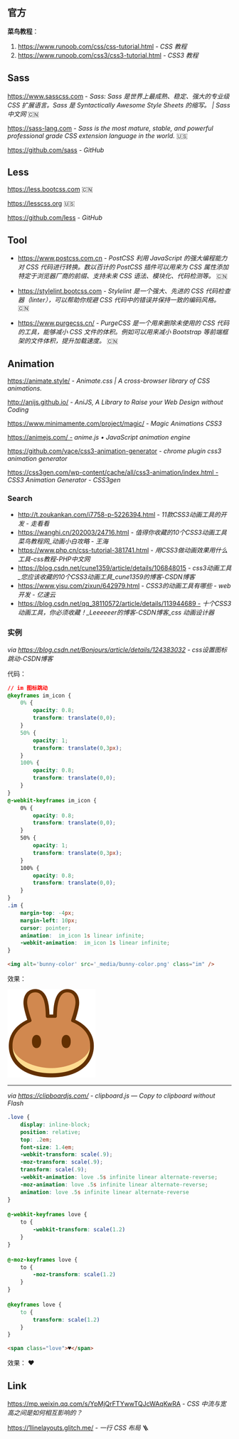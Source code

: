 
## 官方

**菜鸟教程**：

1. https://www.runoob.com/css/css-tutorial.html - *CSS 教程*
2. https://www.runoob.com/css3/css3-tutorial.html - *CSS3 教程*

## Sass

https://www.sasscss.com - *Sass: Sass 是世界上最成熟、稳定、强大的专业级 CSS 扩展语言。Sass 是 Syntactically Awesome Style Sheets 的缩写。 | Sass 中文网* 🇨🇳

https://sass-lang.com - *Sass is the most mature, stable, and powerful professional grade CSS extension language in the world.* 🇺🇸

https://github.com/sass - *GitHub*



## Less

https://less.bootcss.com 🇨🇳

https://lesscss.org 🇺🇸

https://github.com/less - *GitHub*



## Tool

- https://www.postcss.com.cn - *PostCSS 利用 JavaScript 的强大编程能力对 CSS 代码进行转换。数以百计的 PostCSS 插件可以用来为 CSS 属性添加特定于浏览器厂商的前缀、支持未来 CSS 语法、模块化、代码检测等。* 🇨🇳

- https://stylelint.bootcss.com - *Stylelint 是一个强大、先进的 CSS 代码检查器（linter），可以帮助你规避 CSS 代码中的错误并保持一致的编码风格。* 🇨🇳

- https://www.purgecss.cn/ - *PurgeCSS 是一个用来删除未使用的 CSS 代码的工具，能够减小 CSS 文件的体积。例如可以用来减小 Bootstrap 等前端框架的文件体积，提升加载速度。* 🇨🇳



## Animation

https://animate.style/ - *Animate.css | A cross-browser library of CSS animations.*

http://anijs.github.io/ - *AniJS, A Library to Raise your Web Design without Coding*

https://www.minimamente.com/project/magic/ - *Magic Animations CSS3*

https://animejs.com/ - *anime.js • JavaScript animation engine*

https://github.com/vace/css3-animation-generator - *chrome plugin css3 animation generator*

https://css3gen.com/wp-content/cache/all/css3-animation/index.html - *CSS3 Animation Generator - CSS3gen*

### Search

- http://t.zoukankan.com/i7758-p-5226394.html - *11款CSS3动画工具的开发 - 走看看*
- https://wanghi.cn/202003/24716.html - *值得你收藏的10个CSS3动画工具菜鸟教程网_动画小白攻略 - 王海*
- https://www.php.cn/css-tutorial-381741.html - *用CSS3做动画效果用什么工具-css教程-PHP中文网*
- https://blog.csdn.net/cune1359/article/details/106848015 - *css3动画工具_您应该收藏的10个CSS3动画工具_cune1359的博客-CSDN博客*
- https://www.yisu.com/zixun/642979.html - *CSS3的动画工具有哪些 - web开发 - 亿速云*
- https://blog.csdn.net/qq_38110572/article/details/113944689 - *十个CSS3动画工具，你必须收藏！_Leeeeeer的博客-CSDN博客_css 动画设计器*

### 实例

_via https://blog.csdn.net/Bonjours/article/details/124383032 - *css设置图标跳动-CSDN博客*_

代码：

``` css
// im 图标跳动
@keyframes im_icon {
    0% {
        opacity: 0.8;
        transform: translate(0,0);
    }
    50% {
        opacity: 1;
        transform: translate(0,3px);
    }
    100% {
        opacity: 0.8;
        transform: translate(0,0);
    }
}
@-webkit-keyframes im_icon {
    0% {
        opacity: 0.8;
        transform: translate(0,0);
    }
    50% {
        opacity: 1;
        transform: translate(0,3px);
    }
    100% {
        opacity: 0.8;
        transform: translate(0,0);
    }
}
.im {
    margin-top: -4px;
    margin-left: 10px;
    cursor: pointer;
    animation:  im_icon 1s linear infinite;
    -webkit-animation:  im_icon 1s linear infinite;
}
```

``` html
<img alt='bunny-color' src='_media/bunny-color.png' class="im" />
```

效果：

<img alt='bunny-color' src='_media/bunny-color.png' class="im" />

----

_via https://clipboardjs.com/ - *clipboard.js — Copy to clipboard without Flash*_

``` css
.love {
    display: inline-block;
    position: relative;
    top: .2em;
    font-size: 1.4em;
    -webkit-transform: scale(.9);
    -moz-transform: scale(.9);
    transform: scale(.9);
    -webkit-animation: love .5s infinite linear alternate-reverse;
    -moz-animation: love .5s infinite linear alternate-reverse;
    animation: love .5s infinite linear alternate-reverse
}

@-webkit-keyframes love {
    to {
        -webkit-transform: scale(1.2)
    }
}

@-moz-keyframes love {
    to {
        -moz-transform: scale(1.2)
    }
}

@keyframes love {
    to {
        transform: scale(1.2)
    }
}
```

```html
<span class="love">♥</span>
```

效果：
<span class="love">♥</span>



## Link

https://mp.weixin.qq.com/s/YpMjQrFTYwwTQJcWAqKwRA - *CSS 中流与宽高之间是如何相互影响的？*

https://1linelayouts.glitch.me/ - _一行 CSS 布局_ 🪜

